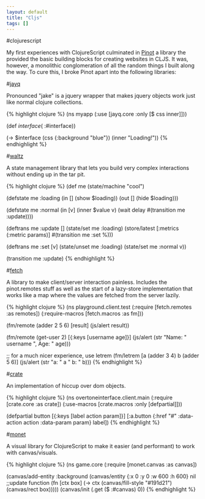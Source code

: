 ```yaml
---
layout: default
title: "Cljs"
tags: []
---
```


#clojurescript

My first experiences with ClojureScript culminated in [Pinot] a library the provided the basic building blocks for creating websites in CLJS. It was, however, a monolithic conglomeration of all the random things I built along the way. To cure this, I broke Pinot apart into the following libraries:

#[jayq]

Pronounced "jake" is a jquery wrapper that makes jquery objects work just like normal clojure collections. 

{% highlight clojure %}
(ns myapp
  (:use [jayq.core :only [$ css inner]]))

(def $interface ($ :#interface))

(-> $interface
  (css {:background "blue"})
  (inner "Loading!"))
{% endhighlight %}

#[waltz] 

A state management library that lets you build very complex interactions without ending up in the tar pit.

{% highlight clojure %}
(def me (state/machine "cool")

(defstate me :loading 
    (in [] (show $loading))
    (out [] (hide $loading)))

(defstate me :normal
    (in [v] 
        (inner $value v)
        (wait delay #(transition me :update))))

(deftrans me :update []
    (state/set me :loading)
    (store/latest [:metrics (:metric params)] 
                #(transition me :set %)))

(deftrans me :set [v]
    (state/unset me :loading)
    (state/set me :normal v))

(transition me :update)
{% endhighlight %}

#[fetch]

A library to make client/server interaction painless. Includes the pinot.remotes stuff as well as the start of a lazy-store implementation that works like a map where the values are fetched from the server lazily.

{% highlight clojure %}
(ns playground.client.test
  (:require [fetch.remotes :as remotes])
  (:require-macros [fetch.macros :as fm]))

(fm/remote (adder 2 5 6) [result]
  (js/alert result))

(fm/remote (get-user 2) [{:keys [username age]}]
  (js/alert (str "Name: " username ", Age: " age)))

;; for a much nicer experience, use letrem
(fm/letrem [a (adder 3 4)
            b (adder 5 6)]
    (js/alert (str "a: " a " b: " b)))
{% endhighlight %}

#[crate]

An implementation of hiccup over dom objects.

{% highlight clojure %}
(ns overtoneinterface.client.main
  (:require [crate.core :as crate])
  (:use-macros [crate.macros :only [defpartial]]))

(defpartial button [{:keys [label action param]}]
  [:a.button {:href "#" :data-action action :data-param param} label])
{% endhighlight %}

#[monet]

A visual library for ClojureScript to make it easier (and performant) to work with canvas/visuals.

{% highlight clojure %}
(ns game.core
  (:require [monet.canvas :as canvas])

(canvas/add-entity :background
                   (canvas/entity {:x 0 :y 0 :w 600 :h 600}
                                  nil ;;update function
                                  (fn [ctx box]
                                    (-> ctx
                                        (canvas/fill-style "#191d21")
                                        (canvas/rect box)))))
(canvas/init (.get ($ :#canvas) 0))
{% endhighlight %}

[pinot]: http://github.com/ibdknox/pinot
[jayq]: http://github.com/ibdknox/jayq
[crate]: http://github.com/ibdknox/crate
[fetch]: http://github.com/ibdknox/fetch
[monet]: http://github.com/ibdknox/monet
[waltz]: http://github.com/ibdknox/waltz
